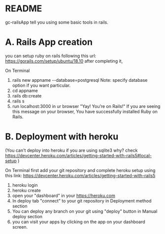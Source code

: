 # README

gc-railsApp tell you using some basic tools in rails.

# A. Rails App creation
you can setup ruby on rails following this url: https://gorails.com/setup/ubuntu/18.10 after completing it,

  On Terminal
  1. rails new appname --database=postgresql 
  Note: specify database option if you want particular.
  2. cd appname
  3. rails db:create
  4. rails s
  5. run localhost:3000 in ur browser
  "Yay! You’re on Rails!" If you are seeing this message on your browser, You have successfully installed Ruby on Rails.
  
# B. Deployment with heroku 
(You can't deploy into heroku if you are using sqlite3 why? check https://devcenter.heroku.com/articles/getting-started-with-rails5#local-setup ) 

  On Terminal first add your git repository and complete heroku setup using this link: https://devcenter.heroku.com/articles/getting-started-with-rails5

  1. heroku login
  2. heroku create
  3. open your "dashboard" in your https://heroku.com 
  4. In deploy tab "connect" to your git repository in Deployment method section
  5. You can deploy any branch on your git using "deploy" button in Manual deploy section
  6. you can visit your apps by clicking on the app on your dashboard screen.
